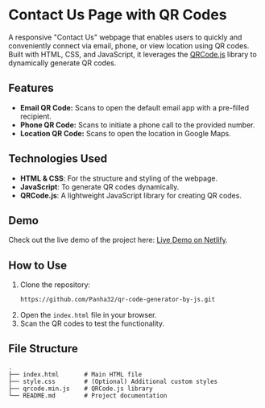 # Contact Us Page with QR Codes

A responsive "Contact Us" webpage that enables users to quickly and conveniently connect via email, phone, or view location using QR codes. Built with HTML, CSS, and JavaScript, it leverages the [QRCode.js](https://davidshimjs.github.io/qrcodejs/) library to dynamically generate QR codes.

## Features
- **Email QR Code:** Scans to open the default email app with a pre-filled recipient.
- **Phone QR Code:** Scans to initiate a phone call to the provided number.
- **Location QR Code:** Scans to open the location in Google Maps.

## Technologies Used
- **HTML & CSS**: For the structure and styling of the webpage.
- **JavaScript**: To generate QR codes dynamically.
- **QRCode.js**: A lightweight JavaScript library for creating QR codes.

## Demo
Check out the live demo of the project here: [Live Demo on Netlify](https://qrcontactus.netlify.app/).


## How to Use
1. Clone the repository:
    ```bash
    https://github.com/Panha32/qr-code-generator-by-js.git
    ```
2. Open the `index.html` file in your browser.
3. Scan the QR codes to test the functionality.

## File Structure
```plaintext
.
├── index.html       # Main HTML file
├── style.css        # (Optional) Additional custom styles
├── qrcode.min.js    # QRCode.js library
└── README.md        # Project documentation
